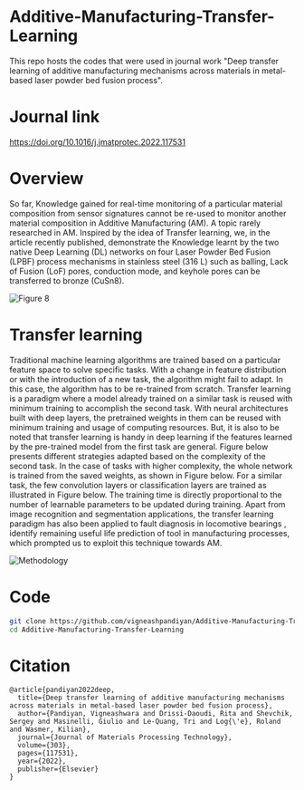 # Additive-Manufacturing-Transfer-Learning
This repo hosts the codes that were used in journal work "Deep transfer learning of additive manufacturing mechanisms across materials in metal-based laser powder bed fusion process".

# Journal link
https://doi.org/10.1016/j.jmatprotec.2022.117531

# Overview

So far, Knowledge gained for real-time monitoring of a particular material composition from sensor signatures cannot be re-used to monitor another material composition in Additive Manufacturing (AM). A topic rarely researched in AM. Inspired by the idea of Transfer learning, we, in the article recently published, demonstrate the Knowledge learnt by the two native Deep Learning (DL) networks on four Laser Powder Bed Fusion (LPBF) process mechanisms in stainless steel (316 L) such as balling, Lack of Fusion (LoF) pores, conduction mode, and keyhole pores can be transferred to bronze (CuSn8). 

![Figure 8](https://user-images.githubusercontent.com/39007209/185372473-a13f63b2-f795-4ed1-b965-5ecfd83bc1e0.jpg)

# Transfer learning

Traditional machine learning algorithms are trained based on a particular feature space to solve specific tasks. With a change in feature distribution or with the introduction of a new task, the algorithm might fail to adapt. In this case, the algorithm has to be re-trained from scratch. Transfer learning is a paradigm where a model already trained on a similar task is reused with minimum training to accomplish the second task. With neural architectures built with deep layers, the pretrained weights in them can be reused with minimum training and usage of computing resources. But, it is also to be noted that transfer learning is handy in deep learning if the features learned by the pre-trained model from the first task are general. Figure below presents different strategies adapted based on the complexity of the second task. In the case of tasks with higher complexity, the whole network is trained from the saved weights, as shown in Figure below. For a similar task, the few convolution layers or classification layers are trained as illustrated in Figure below. The training time is directly proportional to the number of learnable parameters to be updated during training.  Apart from image recognition and segmentation applications, the transfer learning paradigm has also been applied to fault diagnosis in locomotive bearings , identify remaining useful life prediction of tool in manufacturing processes, which prompted us to exploit this technique towards AM.

![Methodology](https://user-images.githubusercontent.com/39007209/185372898-5aed3829-ca18-4b8c-864a-0a26bded9097.jpg)

# Code
```bash
git clone https://github.com/vigneashpandiyan/Additive-Manufacturing-Transfer-Learning
cd Additive-Manufacturing-Transfer-Learning

```

# Citation
```
@article{pandiyan2022deep,
  title={Deep transfer learning of additive manufacturing mechanisms across materials in metal-based laser powder bed fusion process},
  author={Pandiyan, Vigneashwara and Drissi-Daoudi, Rita and Shevchik, Sergey and Masinelli, Giulio and Le-Quang, Tri and Log{\'e}, Roland and Wasmer, Kilian},
  journal={Journal of Materials Processing Technology},
  volume={303},
  pages={117531},
  year={2022},
  publisher={Elsevier}
}
```

